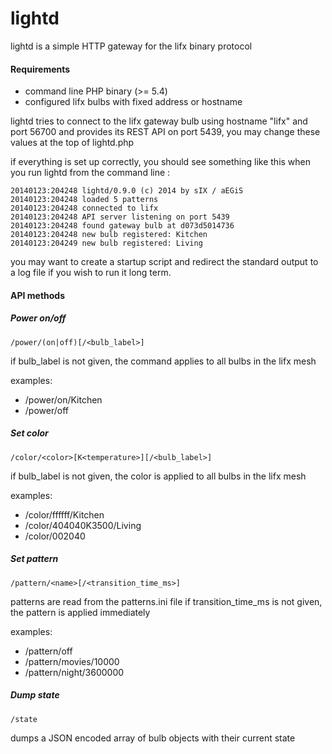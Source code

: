lightd
======

lightd is a simple HTTP gateway for the lifx binary protocol

#### Requirements

- command line PHP binary (>= 5.4)
- configured lifx bulbs with fixed address or hostname

lightd tries to connect to the lifx gateway bulb using hostname "lifx" and port
56700 and provides its REST API on port 5439, you may change these values at
the top of lightd.php

if everything is set up correctly, you should see something like this when you
run lightd from the command line :

```
20140123:204248 lightd/0.9.0 (c) 2014 by sIX / aEGiS
20140123:204248 loaded 5 patterns
20140123:204248 connected to lifx
20140123:204248 API server listening on port 5439
20140123:204248 found gateway bulb at d073d5014736
20140123:204248 new bulb registered: Kitchen
20140123:204249 new bulb registered: Living
```

you may want to create a startup script and redirect the standard output to a
log file if you wish to run it long term.

#### API methods

##### Power on/off

```
/power/(on|off)[/<bulb_label>]
```

if bulb_label is not given, the command applies to all bulbs in the lifx mesh

examples:
* /power/on/Kitchen
* /power/off

##### Set color

```
/color/<color>[K<temperature>][/<bulb_label>]
```

if bulb_label is not given, the color is applied to all bulbs in the lifx mesh

examples:
* /color/ffffff/Kitchen
* /color/404040K3500/Living
* /color/002040

##### Set pattern

```
/pattern/<name>[/<transition_time_ms>]
```

patterns are read from the patterns.ini file
if transition_time_ms is not given, the pattern is applied immediately

examples:
* /pattern/off
* /pattern/movies/10000
* /pattern/night/3600000

##### Dump state

```
/state
```

dumps a JSON encoded array of bulb objects with their current state

